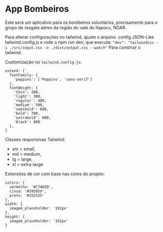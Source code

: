 # App Bombeiros

Este será um aplicativo para os bombeiros voluntários, precisamente para o grupo de resgate aéreo da região do vale do Itapocu, NOAR.

Para alterar configurações no tailwind, ajuste o arquivo .config JSON-Like tailwind.config.js e rode o npm run dev, que executa:
`"dev": "tailwindcss -i ./src/input.css -o ./dist/output.css --watch"` Para construir o tailwind.

Customização no `tailwind.config.js`:

```
extend: {
  fontFamily: {
    'poppins': ['Poppins', 'sans-serif']
  },
  fontWeight: {
    'thin': 200,
    'light': 300,
    'regular': 400,
    'medium': 500,
    'semibold': 600,
    'bold': 700,
    'extrabold': 800,
    'black': 900
  },
}
```

Classes responsivas Tailwind:
- sm = small,
- md = medium,
- lg = large,
- xl = extra-large

Extensões de cor com base nas cores do projeto:

```
colors: {
  vermelho: '#C7402D',
  cinza: '#595959',
  preto: '#252525'
},
width: {
  imagem_placeholder: '192px'
},
height: {
  imagem_placeholder: '192px'
}
```